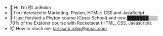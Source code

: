 - 👋 Hi, I’m @LariRolim
- 👀 I’m interested in Marketing, Phyton, HTML< CSS and JavaScript.
- 🌱 I just finished a Phyton course (Cesar School) and now ███████▒▒▒ 70% of the Explorer course with Rocketseat (HTML, CSS, Javascript).
- 📫 How to reach me: larissa.b.rolim@gmail.com

<!---
LariRolim/LariRolim is a ✨ special ✨ repository because its `README.md` (this file) appears on your GitHub profile.
You can click the Preview link to take a look at your changes.
--->
